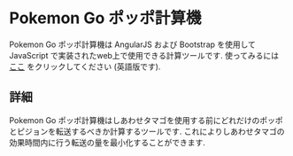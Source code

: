 # Pokemon Go ポッポ計算機
Pokemon Go ポッポ計算機は AngularJS および Bootstrap を使用して JavaScript で実装されたweb上で使用できる計算ツールです. 使ってみるには [ここ](http://d4n.nl/pogocalc) をクリックしてください (英語版です).

## 詳細
Pokemon Go ポッポ計算機はしあわせタマゴを使用する前にどれだけのポッポとピジョンを転送するべきか計算するツールです. これによりしあわせタマゴの効果時間内に行う転送の量を最小化することができます.

